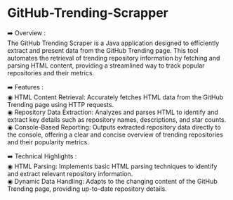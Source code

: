 # GitHub-Trending-Scrapper

➡️ Overview :                                    
The GitHub Trending Scraper is a Java application designed to efficiently extract and present data from the GitHub Trending page. This tool automates the retrieval of trending repository information by fetching and parsing HTML content, providing a streamlined way to track popular repositories and their metrics.

➡️ Features :                                    
◉ HTML Content Retrieval: Accurately fetches HTML data from the GitHub Trending page using HTTP requests.                                         
◉ Repository Data Extraction: Analyzes and parses HTML to identify and extract key details such as repository names, descriptions, and star counts.                               
◉ Console-Based Reporting: Outputs extracted repository data directly to the console, offering a clear and concise overview of trending repositories and their popularity metrics.                                        

➡️ Technical Highlights :                                                                                              
◉ HTML Parsing: Implements basic HTML parsing techniques to identify and extract relevant repository information.                                   
◉ Dynamic Data Handling: Adapts to the changing content of the GitHub Trending page, providing up-to-date repository details.                                                   
